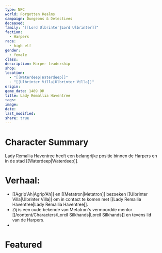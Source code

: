 ```yaml
---
type: NPC
world: Forgotten Realms
campaign: Dungeons & Detectives
deceased: 
family: "[[Lord Ulbrinter|Lord Ulbrinter]]"
faction:
  - Harpers
race:
  - high elf
gender:
  - female
class: 
description: Harper leadership
shop: 
location:
  - "[[Waterdeep|Waterdeep]]"
  - "[[Ulbrinter Villa|Ulbrinter Villa]]"
origin: 
game_date: 1489 DR
title: Lady Remallia Haventree
tags: 
image: 
date: 
last_modified: 
share: true
---
```

# Character Summary
Lady Remallia Haventree heeft een belangrijke positie binnen de Harpers en in de stad [[Waterdeep|Waterdeep]]. 

# Verhaal:
- [[Agrip'Ah|Agrip'Ah]] en [[Metatron|Metatron]] bezoeken [[Ulbrinter Villa|Ulbrinter Villa]] om in contact te komen met [[Lady Remallia Haventree|Lady Remallia Haventree]].
- Zij is een oude bekende van Metatron's vermoordde mentor [[/content/Characters/Lorcil Silkhands|Lorcil Silkhands]]  en tevens lid van de Harpers. 
- 
# Featured

